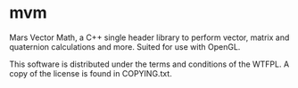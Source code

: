 mvm
===

Mars Vector Math, a C++ single header library to perform vector, matrix and quaternion calculations and more. Suited for use with OpenGL.

This software is distributed under the terms and conditions of the WTFPL. A copy of the license is found in COPYING.txt.